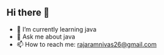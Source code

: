 ## Hi there 👋
- 🌱 I’m currently learning java
- 💬 Ask me about java
- 📫 How to reach me: rajaramnivas26@gmail.com
  

